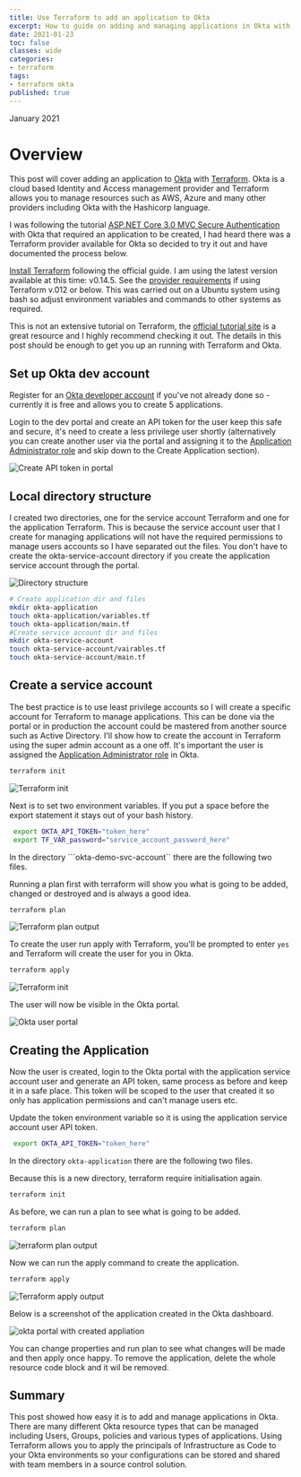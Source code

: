 ```yaml
---
title: Use Terraform to add an application to Okta
excerpt: How to guide on adding and managing applications in Okta with Terraform.
date: 2021-01-23
toc: false
classes: wide
categories:
- terraform
tags:
- terraform okta
published: true
---
```

January 2021

# Overview

This post will cover adding an application to [Okta] with [Terraform].
Okta is a cloud based Identity and Access management provider and Terraform allows you to manage resources such as AWS, Azure and many other providers including Okta with the Hashicorp language.

I was following the tutorial [ASP.NET Core 3.0 MVC Secure Authentication] with Okta that required an application to be created, I had heard there was a Terraform provider available for Okta so decided to try it out and have documented the process below.

[Install Terraform] following the official guide. I am using the latest version available at this time: v0.14.5. See the [provider requirements] if using Terraform v.012 or below.
This was carried out on a Ubuntu system using bash so adjust environment variables and commands to other systems as required.

This is not an extensive tutorial on Terraform, the [official tutorial site] is a great resource and I highly recommend checking it out. The details in this post should be enough to get you up an running with Terraform and Okta.

## Set up Okta dev account

Register for an [Okta developer account] if you've not already done so - currently it is free and allows you to create 5 applications.

Login to the dev portal and create an API token for the user keep this safe and secure, it's need to create a less privilege user shortly (alternatively you can create another user via the portal and assigning it to the [Application Administrator role] and skip down to the Create Application section).

![Create API token in portal](/images/terraform-okta/api-token.png)

## Local directory structure

I created two directories, one for the service account Terraform and one for the application Terraform. This is because the service account user that I create for managing applications will not have the required permissions to manage users accounts so I have separated out the files. You don't have to create the okta-service-account directory if you create the application service account through the portal.

![Directory structure](/images/terraform-okta/tree.png)

```bash
# Create application dir and files
mkdir okta-application
touch okta-application/variables.tf
touch okta-application/main.tf
#Create service account dir and files
mkdir okta-service-account
touch okta-service-account/vairables.tf
touch okta-service-account/main.tf
```

## Create a service account

The best practice is to use least privilege accounts so I will create a specific account for Terraform to manage applications. This can be done via the portal or in production the account could be mastered from another source such as Active Directory. I'll show how to create the account in Terraform using the super admin account as a one off. It's important the user is assigned the [Application Administrator role] in Okta.

```bash
terraform init
```

![Terraform init](/images/terraform-okta/terraform-init.png)

Next is to set two environment variables. If you put a space before the export statement it stays out of your bash history.

```bash
 export OKTA_API_TOKEN="token_here"
 export TF_VAR_password="service_account_password_here"
```

In the directory ```okta-demo-svc-account`` there are the following two files.

<script src="https://gist.github.com/MatthewJDavis/41a04b3a6d29b3eab129df821128a9dd.js"></script>

<script src="https://gist.github.com/MatthewJDavis/03a179d056c33081db5c36a4ad1dbb72.js"></script>

Running a plan first with terraform will show you what is going to be added, changed or destroyed and is always a good idea.

```bash
terraform plan
```

![Terraform plan output](/images/terraform-okta/terraform-plan.png)

To create the user run apply with Terraform, you'll be prompted to enter ```yes``` and Terraform will create the user for you in Okta.

```bash
terraform apply
```

![Terraform init](/images/terraform-okta/terraform-apply.png)

The user will now be visible in the Okta portal.

![Okta user portal](/images/terraform-okta/users.png)

## Creating the Application

Now the user is created, login to the Okta portal with the application service account user and generate an API token, same process as before and keep it in a safe place. This token will be scoped to the user that created it so only has application permissions and can't manage users etc.

Update the token environment variable so it is using the application service account user API token.

```bash
 export OKTA_API_TOKEN="token_here"
```

In the directory ```okta-application``` there are the following two files.

<script src="https://gist.github.com/MatthewJDavis/9741a1ca57c53a682f1378976e2c4f7b.js"></script>

<script src="https://gist.github.com/MatthewJDavis/54f794ff60ed97c77f6ab3bd65067f3e.js"></script>

Because this is a new directory, terraform require initialisation again.

```bash
terraform init
```

As before, we can run a plan to see what is going to be added.

```bash
terraform plan
```

![terraform plan output](/images/terraform-okta/terraform-plan-app.png)

Now we can run the apply command to create the application.

```bash
terraform apply
```

![Terraform apply output](/images/terraform-okta/terraform-apply-app.png)

Below is a screenshot of the application created in the Okta dashboard.

![okta portal with created appliation](/images/terraform-okta/apps-portal.png)

You can change properties and run plan to see what changes will be made and then apply once happy. To remove the application, delete the whole resource code block and it wil be removed.

## Summary

This post showed how easy it is to add and manage applications in Okta. There are many different Okta resource types that can be managed including Users, Groups, policies and various types of applications. Using Terraform allows you to apply the principals of Infrastructure as Code to your Okta environments so your configurations can be stored and shared with team members in a source control solution.

[Okta]: https://www.okta.com/
[Terraform]: https://www.terraform.io/
[ASP.NET Core 3.0 MVC Secure Authentication]: https://developer.okta.com/blog/2019/11/15/aspnet-core-3-mvc-secure-authentication
[provider requirements]: https://registry.terraform.io/providers/oktadeveloper/okta/latest/docs#example-usage
[Install Terraform]: https://learn.hashicorp.com/tutorials/terraform/install-cli
[Okta developer account]: https://developer.okta.com/signup/
[Application Administrator role]: https://help.okta.com/en/prod/Content/Topics/Security/administrators-app-admin.htm
[Okta user resource]: https://registry.terraform.io/providers/oktadeveloper/okta/latest/docs/resources/user
[official tutorial site]: https://learn.hashicorp.com/terraform?utm_source=terraform_io